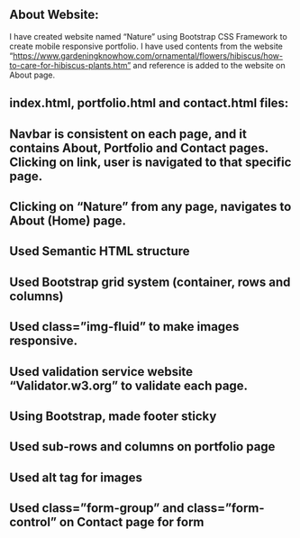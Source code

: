 ## About Website:
I have created website named “Nature” using Bootstrap CSS Framework to create mobile responsive portfolio. I have used contents from the website “https://www.gardeningknowhow.com/ornamental/flowers/hibiscus/how-to-care-for-hibiscus-plants.htm” and reference is added to the website on About page. 

## index.html, portfolio.html and contact.html files:
## Navbar is consistent on each page, and it contains About, Portfolio and Contact pages. Clicking on link, user is navigated to that specific page.
## Clicking on “Nature” from any page, navigates to About (Home) page. 
## Used Semantic HTML structure
##	Used Bootstrap grid system (container, rows and columns)
##	Used class=”img-fluid” to make images responsive.
##	Used validation service website “Validator.w3.org” to validate each page.
##	Using Bootstrap, made footer sticky 
##	Used sub-rows and columns on portfolio page
##	Used alt tag for images
##	Used class=”form-group” and class=”form-control” on Contact page for form

